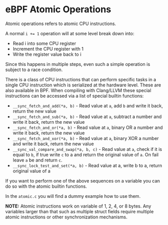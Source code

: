 # eBPF Atomic Operations

Atomic operations refers to atomic CPU instructions. 

A normal `i += 1` operation will at some level break down into:

- Read i into some CPU register
- Increment the CPU register with 1
- Write the register value back to i

Since this happens in multiple steps, even such a simple operation is subject to a race condition.

There is a class of CPU instructions that can perform specific tasks in a single CPU instruction which is serialized at the hardware level. These are also available in BPF. 
When compiling with Clang/LLVM these special instructions can be accessed via a list of special builtin functions:

- `__sync_fetch_and_add(*a, b)` - Read value at `a`, add `b` and write it back, return the new value
- `__sync_fetch_and_sub(*a, b)` - Read value at `a`, subtract a number and write it back, return the new value
- `__sync_fetch_and_or(*a, b)` - Read value at `a`, binary OR a number and write it back, return the new value
- `__sync_fetch_and_xor(*a, b)` - Read value at `a`, binary XOR a number and write it back, return the new value
- `__sync_val_compare_and_swap(*a, b, c)` - Read value at `a`, check if it is equal to `b`, if true write `c` to a and return the original value of `a`. On fail leave `a` be and return `c`.
- `__sync_lock_test_and_set(*a, b)` - Read value at a, write b to a, return original value of a

If you want to perform one of the above sequences on a variable you can do so with the atomic builtin functions.

In the `atomic.c` you will find a dummy example how to use them.

**NOTE:** Atomic instructions work on variable of 1, 2, 4, or 8 bytes. Any variables larger than that such as multiple struct fields require multiple atomic instructions or other synchronization mechanisms.
